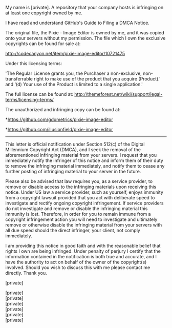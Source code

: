My name is [private]. A repository that your company hosts is
infringing on at least one copyright owned by me.

I have read and understand GitHub's Guide to Filing a DMCA Notice.

The original file, the Pixie - Image Editor is owned by me, and it was
copied onto your servers without my permission. The file which I own the
exclusive copyrights can be found for sale at:

http://codecanyon.net/item/pixie-image-editor/10721475

Under this licensing terms:

'The Regular License grants you, the Purchaser a non-exclusive,
non-transferrable right to make use of the product that you acquire
(Product).'
and '(d) Your use of the Product is limited to a single application.'

The full license can be found at:
http://themeforest.net/wiki/support/legal-terms/licensing-terms/

The unauthorized and infringing copy can be found at:

*https://github.com/gdometrics/pixie-image-editor

*https://github.com/illusionfield/pixie-image-editor

-------------------------------------------------------------------------------------------------

This letter is official notification under Section 512(c) of the Digital
Millennium Copyright Act (DMCA), and I seek the removal of the
aforementioned infringing material from your servers. I request that you
immediately notify the infringer of this notice and inform them of their
duty to remove the infringing material immediately, and notify them to
cease any further posting of infringing material to your server in the
future.

Please also be advised that law requires you, as a service provider, to
remove or disable access to the infringing materials upon receiving this
notice. Under US law a service provider, such as yourself, enjoys immunity
from a copyright lawsuit provided that you act with deliberate speed to
investigate and rectify ongoing copyright infringement. If service
providers do not investigate and remove or disable the infringing material
this immunity is lost. Therefore, in order for you to remain immune from a
copyright infringement action you will need to investigate and ultimately
remove or otherwise disable the infringing material from your servers with
all due speed should the direct infringer, your client, not comply
immediately.

I am providing this notice in good faith and with the reasonable belief
that rights I own are being infringed. Under penalty of perjury I certify
that the information contained in the notification is both true and
accurate, and I have the authority to act on behalf of the owner of the
copyright(s) involved.
Should you wish to discuss this with me please contact me directly.
Thank you.

[private]  

[private]  
[private]  
[private]  
[private]  
[private]  
[private]  

